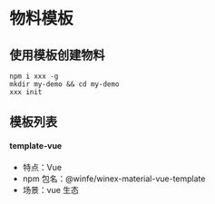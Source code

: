 # 物料模板

## 使用模板创建物料

```
npm i xxx -g
mkdir my-demo && cd my-demo
xxx init

```

## 模板列表

#### template-vue

- 特点：Vue
- npm 包名：@winfe/winex-material-vue-template
- 场景：vue 生态
